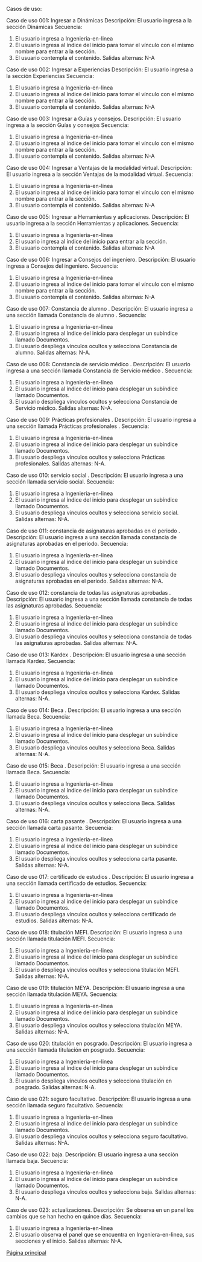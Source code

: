 Casos de uso:
 
Caso de uso 001: Ingresar a Dinámicas
Descripción: El usuario ingresa a la sección  Dinámicas
Secuencia:
1. El usuario ingresa a Ingenieria-en-linea
2. El usuario ingresa al índice del inicio para tomar el vínculo con el mismo nombre para entrar a la sección.
3. El usuario contempla el contenido.
Salidas alternas: N-A

Caso de uso 002: Ingresar a Experiencias
Descripción: El usuario ingresa a la sección  Experiencias
Secuencia:
1. El usuario ingresa a Ingenieria-en-linea
2. El usuario ingresa al índice del inicio para tomar el vínculo con el mismo nombre para entrar a la sección.
3. El usuario contempla el contenido.
Salidas alternas: N-A

Caso de uso 003: Ingresar a Guías y consejos.
Descripción: El usuario ingresa a la sección  Guías y consejos
Secuencia:
1. El usuario ingresa a Ingenieria-en-linea
2. El usuario ingresa al índice del inicio para tomar el vínculo con el mismo nombre para entrar a la sección.
3. El usuario contempla el contenido.
Salidas alternas: N-A

Caso de uso 004: Ingresar a Ventajas de la modalidad virtual.
Descripción: El usuario ingresa a la sección  Ventajas de la modalidad virtual.
Secuencia:
1. El usuario ingresa a Ingenieria-en-linea
2. El usuario ingresa al índice del inicio para tomar el vínculo con el mismo nombre para entrar a la sección.
3. El usuario contempla el contenido.
Salidas alternas: N-A

Caso de uso 005: Ingresar a Herramientas y aplicaciones.
Descripción: El usuario ingresa a la sección  Herramientas y aplicaciones.
Secuencia:
1. El usuario ingresa a Ingenieria-en-linea
2. El usuario ingresa al índice del inicio para entrar a la sección.
3. El usuario contempla el contenido.
Salidas alternas: N-A

Caso de uso 006: Ingresar a Consejos del ingeniero.
Descripción: El usuario ingresa a Consejos del ingeniero.
Secuencia:
1. El usuario ingresa a Ingenieria-en-linea
2. El usuario ingresa al índice del inicio para tomar el vínculo con el mismo nombre para entrar a la sección.
3. El usuario contempla el contenido.
Salidas alternas: N-A

Caso de uso 007:  Constancia de alumno .
Descripción: El usuario ingresa a una sección llamada Constancia de alumno .
Secuencia:
1. El usuario ingresa a Ingenieria-en-linea
2. El usuario ingresa al índice del inicio para desplegar un subíndice llamado Documentos.
3. El usuario despliega vínculos ocultos y selecciona Constancia de alumno.
Salidas alternas: N-A.

Caso de uso 008:  Constancia de servicio médico .
Descripción: El usuario ingresa a una sección llamada Constancia de Servicio médico .
Secuencia:
1. El usuario ingresa a Ingenieria-en-linea
2. El usuario ingresa al índice del inicio para desplegar un subíndice llamado Documentos.
3. El usuario despliega vínculos ocultos y selecciona Constancia de Servicio médico.
Salidas alternas: N-A.

Caso de uso 009:  Prácticas profesionales .
Descripción: El usuario ingresa a una sección llamada Prácticas profesionales .
Secuencia:
1. El usuario ingresa a Ingenieria-en-linea
2. El usuario ingresa al índice del inicio para desplegar un subíndice llamado Documentos.
3. El usuario despliega vínculos ocultos y selecciona Prácticas profesionales.
Salidas alternas: N-A.

Caso de uso 010:  servicio social .
Descripción: El usuario ingresa a una sección llamada servicio social.
Secuencia:
1. El usuario ingresa a Ingenieria-en-linea
2. El usuario ingresa al índice del inicio para desplegar un subíndice llamado Documentos.
3. El usuario despliega vínculos ocultos y selecciona servicio social.
Salidas alternas: N-A.

Caso de uso 011: constancia de asignaturas aprobadas en el periodo .
Descripción: El usuario ingresa a una sección llamada constancia de asignaturas aprobadas en el periodo.
Secuencia:
1. El usuario ingresa a Ingenieria-en-linea
2. El usuario ingresa al índice del inicio para desplegar un subíndice llamado Documentos.
3. El usuario despliega vínculos ocultos y selecciona constancia de asignaturas aprobadas en el periodo.
Salidas alternas: N-A.


Caso de uso 012:  constancia de todas las asignaturas aprobadas .
Descripción: El usuario ingresa a una sección llamada constancia de todas las asignaturas aprobadas.
Secuencia:
1. El usuario ingresa a Ingenieria-en-linea
2. El usuario ingresa al índice del inicio para desplegar un subíndice llamado Documentos.
3. El usuario despliega vínculos ocultos y selecciona constancia de todas las asignaturas aprobadas.
Salidas alternas: N-A.

Caso de uso 013:  Kardex .
Descripción: El usuario ingresa a una sección llamada Kardex.
Secuencia:
1. El usuario ingresa a Ingenieria-en-linea
2. El usuario ingresa al índice del inicio para desplegar un subíndice llamado Documentos.
3. El usuario despliega vínculos ocultos y selecciona  Kardex.
Salidas alternas: N-A.

Caso de uso 014:   Beca .
Descripción: El usuario ingresa a una sección llamada  Beca.
Secuencia:
1. El usuario ingresa a Ingenieria-en-linea
2. El usuario ingresa al índice del inicio para desplegar un subíndice llamado Documentos.
3. El usuario despliega vínculos ocultos y selecciona   Beca.
Salidas alternas: N-A.

Caso de uso 015:   Beca .
Descripción: El usuario ingresa a una sección llamada  Beca.
Secuencia:
1. El usuario ingresa a Ingenieria-en-linea
2. El usuario ingresa al índice del inicio para desplegar un subíndice llamado Documentos.
3. El usuario despliega vínculos ocultos y selecciona   Beca.
Salidas alternas: N-A.

Caso de uso 016:   carta pasante .
Descripción: El usuario ingresa a una sección llamada  carta pasante.
Secuencia:
1. El usuario ingresa a Ingenieria-en-linea
2. El usuario ingresa al índice del inicio para desplegar un subíndice llamado Documentos.
3. El usuario despliega vínculos ocultos y selecciona   carta pasante.
Salidas alternas: N-A.

Caso de uso 017:   certificado de estudios .
Descripción: El usuario ingresa a una sección llamada  certificado de estudios.
Secuencia:
1. El usuario ingresa a Ingenieria-en-linea
2. El usuario ingresa al índice del inicio para desplegar un subíndice llamado Documentos.
3. El usuario despliega vínculos ocultos y selecciona   certificado de estudios.
Salidas alternas: N-A.

Caso de uso 018:   titulación MEFI.
Descripción: El usuario ingresa a una sección llamada  titulación MEFI.
Secuencia:
1. El usuario ingresa a Ingenieria-en-linea
2. El usuario ingresa al índice del inicio para desplegar un subíndice llamado Documentos.
3. El usuario despliega vínculos ocultos y selecciona   titulación MEFI.
Salidas alternas: N-A.

Caso de uso 019:   titulación MEYA.
Descripción: El usuario ingresa a una sección llamada  titulación MEYA.
Secuencia:
1. El usuario ingresa a Ingenieria-en-linea
2. El usuario ingresa al índice del inicio para desplegar un subíndice llamado Documentos.
3. El usuario despliega vínculos ocultos y selecciona   titulación MEYA.
Salidas alternas: N-A.

Caso de uso 020:   titulación en posgrado.
Descripción: El usuario ingresa a una sección llamada  titulación en posgrado.
Secuencia:
1. El usuario ingresa a Ingenieria-en-linea
2. El usuario ingresa al índice del inicio para desplegar un subíndice llamado Documentos.
3. El usuario despliega vínculos ocultos y selecciona   titulación en posgrado.
Salidas alternas: N-A.

Caso de uso 021:  seguro facultativo.
Descripción: El usuario ingresa a una sección llamada  seguro facultativo.
Secuencia:
1. El usuario ingresa a Ingenieria-en-linea
2. El usuario ingresa al índice del inicio para desplegar un subíndice llamado Documentos.
3. El usuario despliega vínculos ocultos y selecciona   seguro facultativo.
Salidas alternas: N-A.

Caso de uso 022:  baja.
Descripción: El usuario ingresa a una sección llamada  baja.
Secuencia:
1. El usuario ingresa a Ingenieria-en-linea
2. El usuario ingresa al índice del inicio para desplegar un subíndice llamado Documentos.
3. El usuario despliega vínculos ocultos y selecciona   baja.
Salidas alternas: N-A.

Caso de uso 023:  actualizaciones.
Descripción: Se observa en un panel los cambios que se han hecho en quince días.
Secuencia:
1. El usuario ingresa a Ingenieria-en-linea
2. El usuario observa el panel que se encuentra en Ingeniera-en-linea, sus secciones y el inicio.
Salidas alternas: N-A.

[Página principal](https://github.com/Equipo-13FIS/Ingenieria-en-linea)
